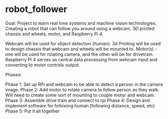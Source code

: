# robot_follower

Goal: Project to learn real time systems and machine vision technologies. Creating a robot that can follow you around using a webcam, 3D printed chassis and wheels, motor, and Raspberry Pi 4. 

Webcam will be used for object detection (human). 3d Printing will be used to design chassis that webcam and wheels will be mounted to. Motor(s) - one will be used for rotating camera, and the other will be for drivetrain. Raspberry Pi 4 serves as central data processing from webcam input and converting to motor controls output. 

Phases:

Phase 1: Set up RPi and webcam to be able to detect a person in the camera image.
Phase 2: Add motor to rotate camera to follow person as they walk. Will need to create some sort of mounting to couple motor and webcam.
Phase 3: Assemble drive train and connect to rpi
Phase 4: Design and implement software for following human (following distance, speed, etc)
Phase 5: Put it all together

